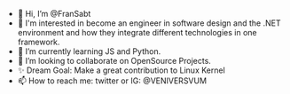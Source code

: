 - 👋 Hi, I’m @FranSabt
- 👀 I'm interested in become an engineer in software design and the .NET environment and how they integrate different technologies in one framework.
- 🌱 I’m currently learning JS and Python.
- 💞️ I’m looking to collaborate on OpenSource Projects.
- ✨ Dream Goal: Make a great contribution to Linux Kernel
- 📫 How to reach me: twitter or IG: @VENIVERSVUM

<!---
FranSabt/FranSabt is a ✨ special ✨ repository because its `README.md` (this file) appears on your GitHub profile.
You can click the Preview link to take a look at your changes.
--->
